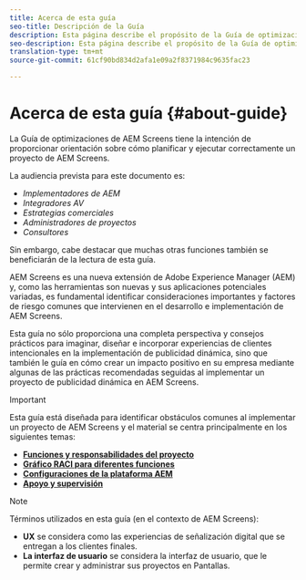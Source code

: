 ```yaml
---
title: Acerca de esta guía
seo-title: Descripción de la Guía
description: Esta página describe el propósito de la Guía de optimizaciones
seo-description: Esta página describe el propósito de la Guía de optimizaciones
translation-type: tm+mt
source-git-commit: 61cf90bd834d2afa1e09a2f8371984c9635fac23

---
```



# Acerca de esta guía {#about-guide}

La Guía de optimizaciones de AEM Screens tiene la intención de proporcionar orientación sobre cómo planificar y ejecutar correctamente un proyecto de AEM Screens.

La audiencia prevista para este documento es:

* *Implementadores de AEM*
* *Integradores AV*
* *Estrategias comerciales*
* *Administradores de proyectos*
* *Consultores*

Sin embargo, cabe destacar que muchas otras funciones también se beneficiarán de la lectura de esta guía.

AEM Screens es una nueva extensión de Adobe Experience Manager (AEM) y, como las herramientas son nuevas y sus aplicaciones potenciales variadas, es fundamental identificar consideraciones importantes y factores de riesgo comunes que intervienen en el desarrollo e implementación de AEM Screens.

Esta guía no sólo proporciona una completa perspectiva y consejos prácticos para imaginar, diseñar e incorporar experiencias de clientes intencionales en la implementación de publicidad dinámica, sino que también le guía en cómo crear un impacto positivo en su empresa mediante algunas de las prácticas recomendadas seguidas al implementar un proyecto de publicidad dinámica en AEM Screens.
>[!IMPORTANT]
> Esta guía está diseñada para identificar obstáculos comunes al implementar un proyecto de AEM Screens y el material se centra principalmente en los siguientes temas:
>
> * **[Funciones y responsabilidades del proyecto](roles-responsibilities.md)**
> * **[Gráfico RACI para diferentes funciones](roles-responsibilities.md#raci-chart)**
> * **[Configuraciones de la plataforma AEM](aem-platform-configurations.md)**
> * **[Apoyo y supervisión](support-monitoring.md)**


>[!NOTE]
> Términos utilizados en esta guía (en el contexto de AEM Screens):
>
> * **UX** se considera como las experiencias de señalización digital que se entregan a los clientes finales.
> * **La interfaz de usuario** se considera la interfaz de usuario, que le permite crear y administrar sus proyectos en Pantallas.


